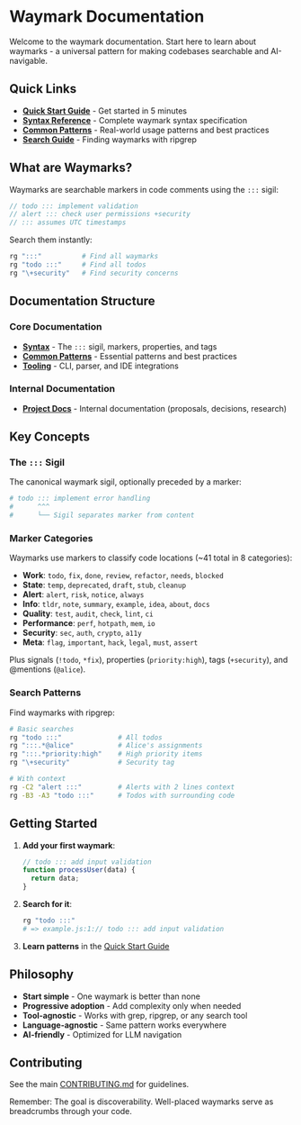 <!-- tldr ::: Documentation hub for waymark syntax and conventions -->
# Waymark Documentation

Welcome to the waymark documentation. Start here to learn about waymarks - a universal pattern for making codebases searchable and AI-navigable.

## Quick Links

- **[Quick Start Guide](./quick-start.md)** - Get started in 5 minutes
- **[Syntax Reference](./syntax/README.md)** - Complete waymark syntax specification
- **[Common Patterns](./usage/patterns/common-patterns.md)** - Real-world usage patterns and best practices
- **[Search Guide](./usage/search/ripgrep-patterns.md)** - Finding waymarks with ripgrep

## What are Waymarks?

Waymarks are searchable markers in code comments using the `:::` sigil:

```javascript
// todo ::: implement validation
// alert ::: check user permissions +security
// ::: assumes UTC timestamps
```

Search them instantly:
```bash
rg ":::"          # Find all waymarks
rg "todo :::"     # Find all todos
rg "\+security"   # Find security concerns
```

## Documentation Structure

### Core Documentation

- **[Syntax](./syntax/README.md)** - The `:::` sigil, markers, properties, and tags
- **[Common Patterns](./usage/patterns/common-patterns.md)** - Essential patterns and best practices
- **[Tooling](./tooling/README.md)** - CLI, parser, and IDE integrations

### Internal Documentation

- **[Project Docs](./_project/README.md)** - Internal documentation (proposals, decisions, research)

## Key Concepts

### The `:::` Sigil

The canonical waymark sigil, optionally preceded by a marker:

```python
# todo ::: implement error handling
#      ^^^
#      └── Sigil separates marker from content
```

### Marker Categories

Waymarks use markers to classify code locations (~41 total in 8 categories):

- **Work**: `todo`, `fix`, `done`, `review`, `refactor`, `needs`, `blocked`
- **State**: `temp`, `deprecated`, `draft`, `stub`, `cleanup`
- **Alert**: `alert`, `risk`, `notice`, `always`
- **Info**: `tldr`, `note`, `summary`, `example`, `idea`, `about`, `docs`
- **Quality**: `test`, `audit`, `check`, `lint`, `ci`
- **Performance**: `perf`, `hotpath`, `mem`, `io`
- **Security**: `sec`, `auth`, `crypto`, `a11y`
- **Meta**: `flag`, `important`, `hack`, `legal`, `must`, `assert`

Plus signals (`!todo`, `*fix`), properties (`priority:high`), tags (`+security`), and @mentions (`@alice`).

### Search Patterns

Find waymarks with ripgrep:

```bash
# Basic searches
rg "todo :::"              # All todos
rg ":::.*@alice"           # Alice's assignments
rg ":::.*priority:high"    # High priority items
rg "\+security"            # Security tag

# With context
rg -C2 "alert :::"         # Alerts with 2 lines context
rg -B3 -A3 "todo :::"      # Todos with surrounding code
```

## Getting Started

1. **Add your first waymark**:
   ```javascript
   // todo ::: add input validation
   function processUser(data) {
     return data;
   }
   ```

2. **Search for it**:
   ```bash
   rg "todo :::"
   # => example.js:1:// todo ::: add input validation
   ```

3. **Learn patterns** in the [Quick Start Guide](./quick-start.md)

## Philosophy

- **Start simple** - One waymark is better than none
- **Progressive adoption** - Add complexity only when needed
- **Tool-agnostic** - Works with grep, ripgrep, or any search tool
- **Language-agnostic** - Same pattern works everywhere
- **AI-friendly** - Optimized for LLM navigation

## Contributing

See the main [CONTRIBUTING.md](../CONTRIBUTING.md) for guidelines.

Remember: The goal is discoverability. Well-placed waymarks serve as breadcrumbs through your code.